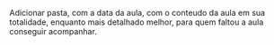 Adicionar pasta, com a data da aula, com o conteudo da aula em sua totalidade, enquanto mais detalhado melhor, para quem faltou a aula conseguir acompanhar.
